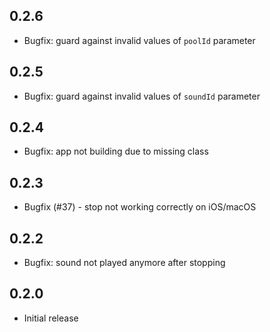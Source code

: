 ## 0.2.6
* Bugfix: guard against invalid values of `poolId` parameter

## 0.2.5
* Bugfix: guard against invalid values of `soundId` parameter

## 0.2.4
* Bugfix: app not building due to missing class

## 0.2.3
* Bugfix (#37) - stop not working correctly on iOS/macOS

## 0.2.2
* Bugfix: sound not played anymore after stopping

## 0.2.0

* Initial release
